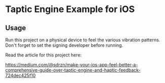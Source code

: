 # Taptic Engine Example for iOS

## Usage
Run this project on a physical device to feel the various vibration patterns. Don't forget to set the signing developer before running.

Read the article for this project here:

[https://medium.com/@sdrzn/make-your-ios-app-feel-better-a-comprehensive-guide-over-taptic-engine-and-haptic-feedback-724dec425f10
](https://medium.com/@sdrzn/make-your-ios-app-feel-better-a-comprehensive-guide-over-taptic-engine-and-haptic-feedback-724dec425f10)


